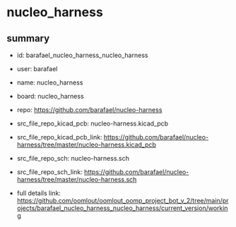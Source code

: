 # nucleo_harness
 
## summary 
* id: barafael_nucleo_harness_nucleo_harness
* user: barafael
* name: nucleo_harness
* board: nucleo_harness
* repo: https://github.com/barafael/nucleo-harness
* src_file_repo_kicad_pcb: nucleo-harness.kicad_pcb
* src_file_repo_kicad_pcb_link: https://github.com/barafael/nucleo-harness/tree/master/nucleo-harness.kicad_pcb


* src_file_repo_sch: nucleo-harness.sch
* src_file_repo_sch_link: https://github.com/barafael/nucleo-harness/tree/master/nucleo-harness.sch
* full details link: https://github.com/oomlout/oomlout_oomp_project_bot_v_2/tree/main/projects/barafael_nucleo_harness_nucleo_harness/current_version/working  






